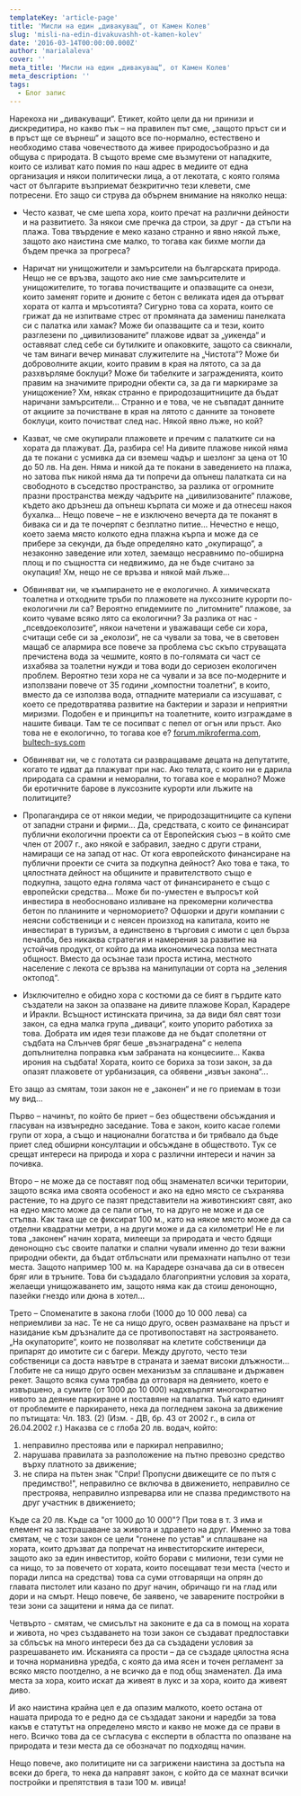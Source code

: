 ```yaml
---
templateKey: 'article-page'
title: 'Мисли на един „дивакуващ“, от Камен Колев'
slug: 'misli-na-edin-divakuvashh-ot-kamen-kolev'
date: '2016-03-14T00:00:00.000Z'
author: 'marialaleva'
cover: ''
meta_title: 'Мисли на един „дивакуващ“, от Камен Колев'
meta_description: ''
tags:
  - Блог запис
---
```


Нарекоха ни „дивакуващи“. Етикет, който цели да ни принизи и дискредитира, но какво пък – на правилен път сме, „защото пръст си и в пръст ще се върнеш“ и защото все по-нормално, естествено и необходимо става човечеството да живее природосъобразно и да общува с природата. В същото време сме възмутени от нападките, които се изливат като помия по наш адрес в медиите от една организация и някои политически лица, а от лекотата, с която голяма част от българите възприемат безкритично тези клевети, сме потресени. Ето защо си струва да обърнем внимание на няколко неща:

- Често казват, че сме шепа хора, които пречат на различни дейности и на развитието. За някои сме пречка да строи, за друг - да стъпи на плажа. Това твърдение е меко казано странно и явно някой лъже, защото ако наистина сме малко, то тогава как бихме могли да бъдем пречка за прогреса?

- Наричат ни унищожители и замърсители на българската природа. Нещо не се връзва, защото ако ние сме замърсителите и унищожителите, то тогава почистващите и опазващите са онези, които заменят горите и дюните с бетон с великата идея да отърват хората от калта и мръсотията? Сигурно това са хората, които се грижат да не изпитваме стрес от промяната да замениш панелката си с палатка или хамак? Може би опазващите са и тези, които разглезени по „цивилизованите“ плажове идват за „уикенда“ и оставяват след себе си бутилките и опаковките, защото са свикнали, че там винаги вечер минават служителите на „Чистота“? Може би доброволните акции, които правим в края на лятото, са за да разхвърляме боклуци? Може би табелките и загражденията, които правим на значимите природни обекти са, за да ги маркираме за унищожение? Хм, някак странно е природозащитниците да бъдат наричани замърсители... Странно и е това, че не съвпадат данните от акциите за почистване в края на лятото с данните за тоновете боклуци, които почистват след нас. Някой явно лъже, но кой?

- Казват, че сме окупирали плажовете и пречим с палатките си на хората да плажуват. Да, разбира се! На дивите плажове никой няма да те покани с усмивка да си вземеш чадър и шезлонг за цена от 10 до 50 лв. На ден. Няма и никой да те покани в заведението на плажа, но затова пък никой няма да ти попречи да опънеш палатката си на свободното в съседство пространство, за разлика от огромните празни пространства между чадърите на „цивилизованите“ плажове, където ако дръзнеш да опънеш кърпата си може и да отнесеш накоя бухалка... Нещо повече – не е изключено вечерта да те поканят в бивака си и да те почерпят с безплатно питие... Нечестно е нещо, което заема място колкото една плажна кърпа и може да се прибере за секунди, да бъде определяно като „окупиращо“, а незаконно заведение или хотел, заемащо несравнимо по-обширна площ и по същността си недвижимо, да не бъде считано за окупация! Хм, нещо не се връзва и някой май лъже...

- Обвиняват ни, че къмпирането не е екологично. А химическата тоалетна и отходните тръби по плажовете на луксозните курорти по-екологични ли са? Вероятно епидемиите по „питомните“ плажове, за които чуваме всяко лято са екологични? За разлика от нас - „псевдоеколозите“, някои начетени и уважаващи себе си хора, считащи себе си за „еколози“, не са чували за това, че в световен мащаб се алармира все повече за проблема със скъпо струващата пречистена вода за чешмите, която в по-голямата си част се изхабява за тоалетни нужди и това води до сериозен екологичен проблем. Вероятно тези хора не са чували и за все по-модерните и използвани повече от 35 години „компостни тоалетни“, в които, вместо да се използва вода, отпадните материали са изсушават, с което се предотвратява развитие на бактерии и зарази и неприятни миризми. Подобен е и принципът на тоалетните, които изграждаме в нашите биваци. Там те се посипват с пепел от огън или пръст. Ако това не е екологично, то тогава кое е? [forum.mikroferma.com](http://forum.mikroferma.com/index.php?topic=1493.0), [bultech-sys.com](http://bultech-sys.com/%D0%BF%D1%80%D0%BE%D0%B4%D1%83%D0%BA%D1%82%D0%B8-bultech-sys-com/%D1%81%D1%83%D1%85%D0%B8-%D0%BA%D0%BE%D0%BC%D0%BF%D0%BE%D1%81%D1%82%D0%BD%D0%B8-%D1%82%D0%BE%D0%B0%D0%BB%D0%B5%D1%82%D0%BD%D0%B8-mulltoa-biolet-bultech-sys-com/)

- Обвиняват ни, че с голотата си развращаваме децата на депутатите, когато те идват да плажуват при нас. Ако телата, с които ни е дарила природата са срамни и неморални, то тогава кое е морално? Може би еротичните барове в луксозните курорти или лъжите на политиците?

- Пропагандира се от някои медии, че природозащитниците са купени от западни страни и фирми... Да, средствата, с които се финансират публични екологични проекти са от Европейския съюз – в който сме член от 2007 г., ако някой е забравил, заедно с други страни, намиращи се на запад от нас. От кога европейското финансиране на публични проекти се счита за подкупна дейност? Ако това е така, то цялостната дейност на общините и правителството също е подкупна, защото една голяма част от финансирането е също с европейски средства... Може би по-уместен е въпросът кой инвестира в необосновано изливане на прекомерни количества бетон по планините и черноморието? Офшорки и други компании с неясни собственици и с неясен произход на капитала, които не инвестират в туризъм, а единствено в търговия с имоти с цел бърза печалба, без никаква стратегия и намерения за развитие на устойчив продукт, от който да има икономическа полза местната общност. Вместо да осъзнае тази проста истина, местното население с лекота се връзва на манипулации от сорта на „зеления октопод“.

- Изключително е обидно хора с костюми да се бият в гърдите като създатели на закон за опазване на дивите плажове Корал, Карадере и Иракли. Всъщност истинската причина, за да види бял свят този закон, са една малка група „диваци“, които упорито работиха за това. Добрата им идея тези плажове да не бъдат сполетяни от съдбата на Слънчев бряг беше „възнаградена“ с нелепа допълнителна поправка към забраната на концесиите... Каква ирония на съдбата! Хората, които се бориха за този закон, за да опазят плажовете от урбанизация, са обявени „извън закона“...

Ето защо аз смятам, този закон не е „законен“ и не го приемам в този му вид...

Първо – начинът, по който бе приет – без обществени обсъждания и гласуван на извънредно заседание. Това е закон, които касае големи групи от хора, а също и национални богатства и би трябвало да бъде приет след обширни консултации и обсъждане в обществото. Тук се срещат интереси на природа и хора с различни интереси и начин за почивка.

Второ – не може да се поставят под общ знаменател всички територии, защото всяка има своята особеност и ако на едно място се съхранява растение, то на друго се пазят представители на животинският свят, ако на едно място може да се пали огън, то на друго не може и да се стъпва. Как така ще се фиксират 100 м., като на някое място може да са отделни квадратни метри, а на други може и да са километри! Не е ли това „законен“ начин хората, милеещи за природата и често бдящи денонощно със своите палатки и спални чували именно до тези важни природни обекти, да бъдат отблъснати или премахнати напълно от тези места. Защото например 100 м. на Карадере означава да си в отвесен бряг или в тръните. Това би създадало благоприятни условия за хората, желаещи унищожаването им, защото няма как да стоиш денонощно, пазейки гнездо или дюна в хотел...

Трето – Споменатите в закона глоби (1000 до 10 000 лева) са неприемливи за нас. Те не са нищо друго, освен размахване на пръст и назидание към дръзналите да се противопоставят на застрояването. „На окупаторите“, които не позволяват на клетите собственици да припарят до имотите си с багери. Между другото, често тези собственици са доста навътре в страната и заемат високи длъжности... Глобите не са нищо друго освен механизъм за сплашване и държавен рекет. Защото всяка сума трябва да отговаря на деянието, което е извършено, а сумите (от 1000 до 10 000) надхвърлят многократно нивото за деяние паркиране и поставяне на палатка.
Тъй като единият от проблемите е паркирането, нека да погледнем закона за движение по пътищата:
Чл. 183. (2) (Изм. - ДВ, бр. 43 от 2002 г., в сила от 26.04.2002 г.) Наказва се с глоба 20 лв. водач, който:

1. неправилно престоява или е паркирал неправилно;
2. нарушава правилата за разположение на пътно превозно средство върху платното за движение;
3. не спира на пътен знак "Спри! Пропусни движещите се по пътя с предимство!", неправилно се включва в движението, неправилно се престроява, неправилно изпреварва или не спазва предимството на друг участник в движението;

Къде са 20 лв. Къде са "от 1000 до 10 000"? При това в т. 3 има и елемент на застрашаване за живота и здравето на друг.
Именно за това смятам, че с този закон се цели "гонене по устав" и сплашване на хората, които дръзват да попречат на инвеститорските интереси, защото ако за един инвеститор, който борави с милиони, тези суми не са нищо, то за повечето от хората, които посещават тези места (често и поради липса на средства) това са суми отговарящи на опрян до главата пистолет или казано по друг начин, обричащо ги на глад или дори и на смърт. Нещо повече, бе заявено, че заварените постройки в тези зони са защитени и няма да се пипат.

Четвърто - смятам, че смисълът на законите е да са в помощ на хората и живота, но чрез създаването на този закон се създават предпоставки за сблъсък на много интереси без да са създадени условия за разрешаването им. Исканията са прости – да се създаде цялостна ясна и точна норманивна уредба, с която да има ясен и точен регламент за всяко място поотделно, а не всичко да е под общ знаменател. Да има места за хора, които искат да живеят в лукс и за хора, които да живеят диво.

И ако наистина крайна цел е да опазим малкото, което остана от нашата природа то е редно да се създадат закони и наредби за това какъв е статутът на определено място и какво не може да се прави в него. Всичко това да се съгласува с експерти в областта по опазване на природата и тези места да се обозначат по подходящ начин.

Нещо повече, ако политиците ни са загрижени наистина за достъпа на всеки до брега, то нека да направят закон, с който да се махнат всички постройки и препятствия в тази 100 м. ивица!
